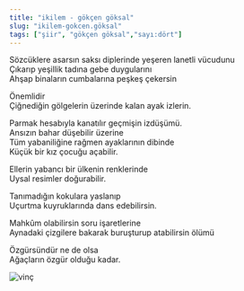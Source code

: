 ```yaml
---
title: "ikilem - gökçen göksal"
slug: "ikilem-gokcen.göksal"
tags: ["şiir", "gökçen göksal","sayı:dört"]
---
```

Sözcüklere asarsın saksı diplerinde yeşeren lanetli vücudunu  
Çıkarıp yeşillik tadına gebe duygularını\
Ahşap binaların cumbalarına peşkeş çekersin

Önemlidir\
Çiğnediğin gölgelerin üzerinde kalan ayak izlerin.

Parmak hesabıyla kanatılır geçmişin izdüşümü.\
Ansızın bahar düşebilir üzerine\
Tüm yabaniliğine rağmen ayaklarının dibinde\
Küçük bir kız çocuğu açabilir.

Ellerin yabancı bir ülkenin renklerinde\
Uysal resimler doğurabilir.

Tanımadığın kokulara yaslanıp\
Uçurtma kuyruklarında dans edebilirsin.

Mahkûm olabilirsin soru işaretlerine\
Aynadaki çizgilere bakarak buruşturup atabilirsin ölümü

Özgürsündür ne de olsa\
Ağaçların özgür olduğu kadar.

![vinç](/img/4.27.jpg)